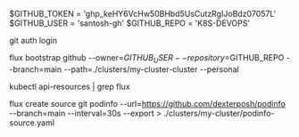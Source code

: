 $GITHUB_TOKEN = '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'
$GITHUB_USER = 'santosh-gh'
$GITHUB_REPO = 'K8S-DEVOPS'

git auth login

flux bootstrap github --owner=$GITHUB_USER --repository=$GITHUB_REPO --branch=main --path=./clusters/my-cluster-cluster --personal

kubectl api-resources | grep flux

flux create source git podinfo --url=https://github.com/dexterposh/podinfo --branch=main --interval=30s --export > ./clusters/my-cluster/podinfo-source.yaml